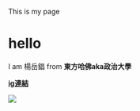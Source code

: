 <!DOCTYPE html>
<html>
  <head>
    <meta charset="utf-8">
  </head>
  <body>
    <p>This is my page</p>
<h1 title = "hello">hello</h1>
<p>I am 楊岳錩 from <strong>東方哈佛aka政治大學<strong></p>
<p><a href = "https://www.facebook.com/wilson.yang.564">ig連結</p>
<img src="https://yt3.ggpht.com/a/AGF-l784H28l2MavPVsIs91cL57e_MbIg5QL9a0Niw=s900-c-k-c0xffffffff-no-rj-mo">
  </body>
</html>
